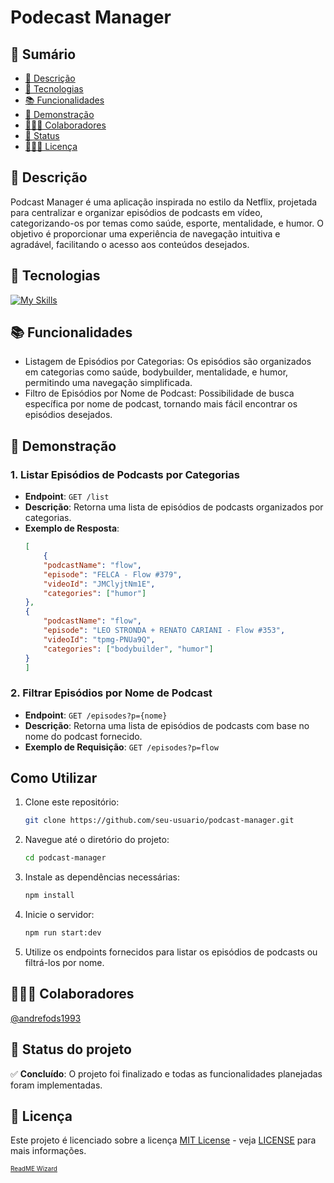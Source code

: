 # Podecast Manager

## 📎 Sumário

-   [📝 Descrição](#description)
-   [🔧 Tecnologias](#skills)
-   [📚 Funcionalidades](#functionalities)
-   [🚀 Demonstração](#demo)
-   [🧑🏾‍💻 Colaboradores](#contributor)
-   [🎯 Status](#status)
-   [🧑🏾‍💻 Licença](#license)

<h2 id="description">📝 Descrição</h2>

Podcast Manager é uma aplicação inspirada no estilo da Netflix, projetada para centralizar e organizar episódios de podcasts em vídeo, categorizando-os por temas como saúde, esporte, mentalidade, e humor. O objetivo é proporcionar uma experiência de navegação intuitiva e agradável, facilitando o acesso aos conteúdos desejados.

<h2 id="skills">🔧 Tecnologias</h2>

[![My Skills](https://skillicons.dev/icons?i=js,nodejs,ts)](https://skillicons.dev)

<h2 id="functionalities">📚 Funcionalidades</h2>

-   Listagem de Episódios por Categorias: Os episódios são organizados em categorias como saúde, bodybuilder, mentalidade, e humor, permitindo uma navegação simplificada.
-   Filtro de Episódios por Nome de Podcast: Possibilidade de busca específica por nome de podcast, tornando mais fácil encontrar os episódios desejados.

<h2 id="demo">🚀 Demonstração</h2>

### 1. Listar Episódios de Podcasts por Categorias

-   **Endpoint**: `GET /list`
-   **Descrição**: Retorna uma lista de episódios de podcasts organizados por categorias.
-   **Exemplo de Resposta**:
    ```json
    [
    	{
		"podcastName": "flow",
		"episode": "FELCA - Flow #379",
		"videoId": "JMClyjtNm1E",
		"categories": ["humor"]
	},
	{
		"podcastName": "flow",
		"episode": "LEO STRONDA + RENATO CARIANI - Flow #353",
		"videoId": "tpmg-PNUa9Q",
		"categories": ["bodybuilder", "humor"]
	}
    ]
    ```

### 2. Filtrar Episódios por Nome de Podcast

-   **Endpoint**: `GET /episodes?p={nome}`
-   **Descrição**: Retorna uma lista de episódios de podcasts com base no nome do podcast fornecido.
-   **Exemplo de Requisição**: `GET /episodes?p=flow`

## Como Utilizar

1. Clone este repositório:
    ```bash
    git clone https://github.com/seu-usuario/podcast-manager.git
    ```
2. Navegue até o diretório do projeto:
    ```bash
    cd podcast-manager
    ```
3. Instale as dependências necessárias:
    ```bash
    npm install
    ```
4. Inicie o servidor:
    ```bash
    npm run start:dev
    ```
5. Utilize os endpoints fornecidos para listar os episódios de podcasts ou filtrá-los por nome.

<h2 id="contributor">🧑🏾‍💻 Colaboradores</h2>

[@andrefods1993](https://github.com/andrefods1993)

<h2 id="status">🎯 Status do projeto</h2>

✅ **Concluído**: O projeto foi finalizado e todas as funcionalidades planejadas foram implementadas.

<h2 id="license">📄 Licença</h2>

Este projeto é licenciado sobre a licença [MIT License](https://opensource.org/licenses/MIT) - veja [LICENSE](LICENSE) para mais informações.

<span style="font-size: 10px;"> [ReadME Wizard](https://github.com/andrefods1993) </span>
